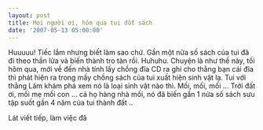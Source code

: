 ```yaml
---
layout: post
title: Mọi người ơi, hôm qua tui đốt sách
date: '2007-05-13 05:00:00'
---
```


Huuuuu!
Tiếc lắm nhưng biết làm sao chứ. Gần một nửa số sách của tui đã đi theo thần lửa và biến thành tro tàn rồi. Huhuhu.
Chuyện là như thế này, tối hôm qua, mới về đến nhà tính lấy chồng đĩa CD ra ghi cho thằng bạn cái đĩa thì phát hiện ra trong mấy chồng sách của tui xuất hiện sinh vật lạ. Tui với thằng Lâm khám phá xem nó là loại sinh vật nào thì. Mối, mối, mối … Trời đất ơi, mối mẹ mối con … cả họ hàng nhà mối, nó đã biến gần 1 nửa số sách sưu tập suốt gần 4 năm của tui thành đất ..

Lát viết tiếp, làm việc đã